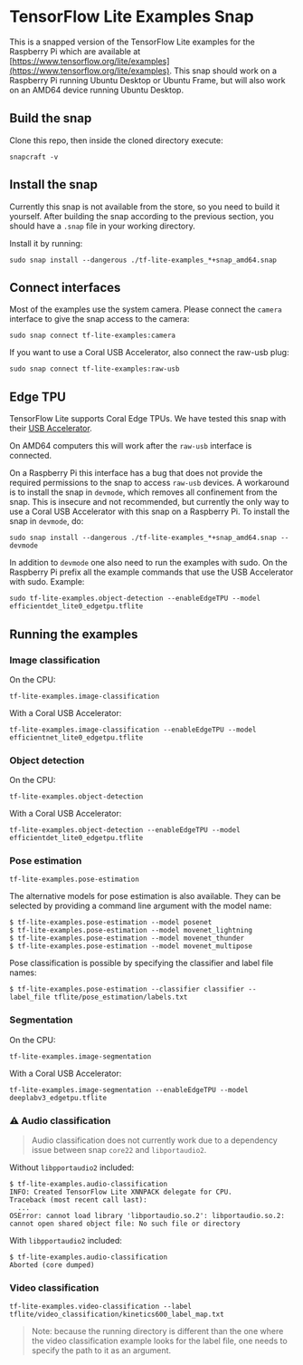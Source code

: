 # TensorFlow Lite Examples Snap

This is a snapped version of the TensorFlow Lite examples for the Raspberry Pi which are available at [https://www.tensorflow.org/lite/examples](https://www.tensorflow.org/lite/examples). 
This snap should work on a Raspberry Pi running Ubuntu Desktop or Ubuntu Frame, but will also work on an AMD64 device running Ubuntu Desktop.

## Build the snap

Clone this repo, then inside the cloned directory execute:

```
snapcraft -v
```

## Install the snap

Currently this snap is not available from the store, so you need to build it yourself.
After building the snap according to the previous section, you should have a `.snap` file in your working directory. 

Install it by running:
```
sudo snap install --dangerous ./tf-lite-examples_*+snap_amd64.snap
```

## Connect interfaces

Most of the examples use the system camera.
Please connect the `camera` interface to give the snap access to the camera:

```
sudo snap connect tf-lite-examples:camera
```

If you want to use a Coral USB Accelerator, also connect the raw-usb plug:

```
sudo snap connect tf-lite-examples:raw-usb
```

## Edge TPU
TensorFlow Lite supports Coral Edge TPUs. We have tested this snap with their [USB Accelerator](https://coral.ai/products/accelerator). 

On AMD64 computers this will work after the `raw-usb` interface is connected.

On a Raspberry Pi this interface has a bug that does not provide the required permissions to the snap to access `raw-usb` devices. A workaround is to install the snap in `devmode`, which removes all confinement from the snap. This is insecure and not recommended, but currently the only way to use a Coral USB Accelerator with this snap on a Raspberry Pi. To install the snap in `devmode`, do:

```
sudo snap install --dangerous ./tf-lite-examples_*+snap_amd64.snap --devmode
```

In addition to `devmode` one also need to run the examples with sudo. On the Raspberry Pi prefix all the example commands that use the USB Accelerator with sudo. Example:
```
sudo tf-lite-examples.object-detection --enableEdgeTPU --model efficientdet_lite0_edgetpu.tflite
```

## Running the examples

### Image classification

On the CPU:
```
tf-lite-examples.image-classification
```

With a Coral USB Accelerator:
```
tf-lite-examples.image-classification --enableEdgeTPU --model efficientnet_lite0_edgetpu.tflite
```

### Object detection

On the CPU:
```
tf-lite-examples.object-detection
```

With a Coral USB Accelerator:
```
tf-lite-examples.object-detection --enableEdgeTPU --model efficientdet_lite0_edgetpu.tflite
```

### Pose estimation

```
tf-lite-examples.pose-estimation
```

The alternative models for pose estimation is also available.
They can be selected by providing a command line argument with the model name:
```
$ tf-lite-examples.pose-estimation --model posenet
$ tf-lite-examples.pose-estimation --model movenet_lightning
$ tf-lite-examples.pose-estimation --model movenet_thunder
$ tf-lite-examples.pose-estimation --model movenet_multipose
```

Pose classification is possible by specifying the classifier and label file names:
```
$ tf-lite-examples.pose-estimation --classifier classifier --label_file tflite/pose_estimation/labels.txt
```

### Segmentation

On the CPU:
```
tf-lite-examples.image-segmentation
```

With a Coral USB Accelerator:
```
tf-lite-examples.image-segmentation --enableEdgeTPU --model deeplabv3_edgetpu.tflite
```

### ⚠️ Audio classification

> Audio classification does not currently work due to a dependency issue between snap `core22` and `libportaudio2`.

Without `libpportaudio2` included:
```
$ tf-lite-examples.audio-classification 
INFO: Created TensorFlow Lite XNNPACK delegate for CPU.
Traceback (most recent call last):
  ...
OSError: cannot load library 'libportaudio.so.2': libportaudio.so.2: cannot open shared object file: No such file or directory
```

With `libpportaudio2` included:
```
$ tf-lite-examples.audio-classification
Aborted (core dumped)
```

### Video classification

```
tf-lite-examples.video-classification --label tflite/video_classification/kinetics600_label_map.txt
```

> Note: because the running directory is different than the one where the video classification example looks for the label file, one needs to specify the path to it as an argument.
